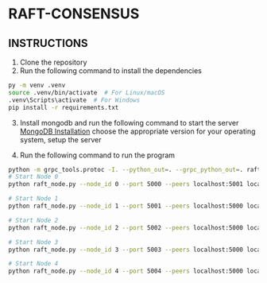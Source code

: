 # RAFT-CONSENSUS

## INSTRUCTIONS
1. Clone the repository
2. Run the following command to install the dependencies
```bash
py -m venv .venv
source .venv/bin/activate  # For Linux/macOS
.venv\Scripts\activate  # For Windows
pip install -r requirements.txt
```
3. Install mongodb and run the following command to start the server
[MongoDB Installation](https://www.mongodb.com/try/download/community-edition/releases?msockid=3b0ac080b3126d3c0845d5b4b2746c1a)
choose the appropriate version for your operating system, setup the server 

4. Run the following command to run the program
```bash
python -m grpc_tools.protoc -I. --python_out=. --grpc_python_out=. raft.proto # Generate the gRPC files
# Start Node 0
python raft_node.py --node_id 0 --port 5000 --peers localhost:5001 localhost:5002 localhost:5003 localhost:5004 --db_uri mongodb://localhost:27017

# Start Node 1
python raft_node.py --node_id 1 --port 5001 --peers localhost:5000 localhost:5002 localhost:5003 localhost:5004 --db_uri mongodb://localhost:27017

# Start Node 2
python raft_node.py --node_id 2 --port 5002 --peers localhost:5000 localhost:5001 localhost:5003 localhost:5004 --db_uri mongodb://localhost:27017

# Start Node 3
python raft_node.py --node_id 3 --port 5003 --peers localhost:5000 localhost:5001 localhost:5002 localhost:5004 --db_uri mongodb://localhost:27017

# Start Node 4
python raft_node.py --node_id 4 --port 5004 --peers localhost:5000 localhost:5001 localhost:5002 localhost:5003 --db_uri mongodb://localhost:27017
```


